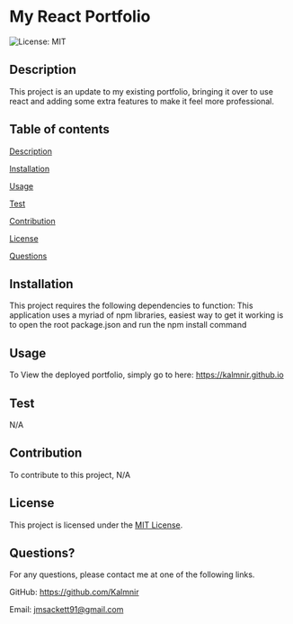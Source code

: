 # My React Portfolio

  ![License: MIT](https://img.shields.io/badge/License-MIT-yellow.svg)
  
## Description
  This project is an update to my existing portfolio, bringing it over to use react and adding some extra features to make it feel more professional.
  
## Table of contents


[Description](#description)

[Installation](#installation)

[Usage](#usage)

[Test](#test)

[Contribution](#contribution)

[License](#license)

[Questions](#questions)
  
## Installation
  This project requires the following dependencies to function: This application uses a myriad of npm libraries, easiest way to get it working is to open the root package.json and run the npm install command
  
## Usage
  To View the deployed portfolio, simply go to here: https://kalmnir.github.io
  
## Test
  N/A
  
## Contribution
  To contribute to this project, N/A
  
## License
  This project is licensed under the [MIT License](https://opensource.org/licenses/MIT).

## Questions?
  For any questions, please contact me at one of the following links.

  GitHub: https://github.com/Kalmnir
  
Email: jmsackett91@gmail.com


